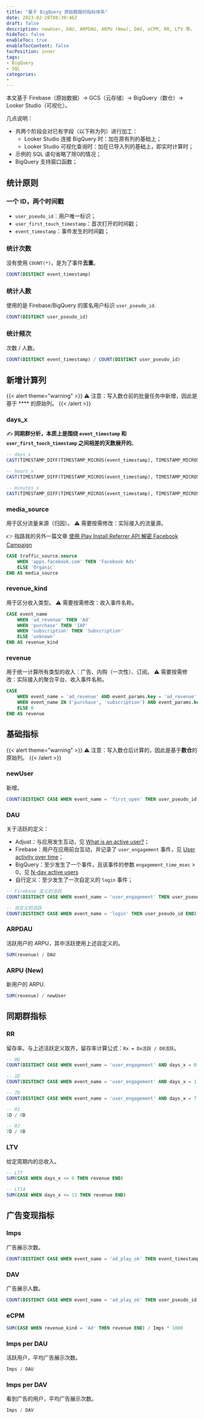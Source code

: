 ```yaml
---
title: "基于 BigQuery 原始数据的指标体系"
date: 2023-02-28T08:39:46Z
draft: false
description: newUser, DAU, ARPDAU, ARPU (New), DAV, eCPM, RR, LTV 等。
hideToc: false
enableToc: true
enableTocContent: false
tocPosition: inner
tags:
- BigQuery
- SQL
categories:
- 
---
```


本文基于 Firebase（原始数据）-> GCS（云存储）-> BigQuery（数仓）-> Looker Studio（可视化）。

几点说明：
- 共两个阶段会对已有字段（以下称为列）进行加工：
  - Looker Studio 连接 BigQuery 时：加在原有列的基础上；
  - Looker Studio 可视化查询时：加在已导入列的基础上，即实时计算时；
- 示例的 SQL 语句省略了除0的情况；
- BigQuery 支持窗口函数；

## 统计原则

### 一个 ID，两个时间戳

- `user_pseudo_id`：用户唯一标识；
- `user_first_touch_timestamp`：首次打开的时间戳；
- `event_timestamp`：事件发生的时间戳；

### 统计次数

没有使用 `COUNT(*)`，是为了事件**去重**。

```sql
COUNT(DISTINCT event_timestamp)
```

### 统计人数

使用的是 Firebase/BigQuery 的匿名用户标识 `user_pseudo_id`.

```sql
COUNT(DISTINCT user_pseudo_id)
```

### 统计频次

次数 / 人数。

```sql
COUNT(DISTINCT event_timestamp) / COUNT(DISTINCT user_pseudo_id)
```

## 新增计算列

{{< alert theme="warning" >}}
⚠ 注意：写入数仓前的批量任务中新增，因此是基于 **** 的原始列。
{{< /alert >}}

### days_x

✍ **同期群分析，本质上是围绕 `event_timestamp` 和 `user_first_touch_timestamp` 之间相差的天数展开的**。

```sql
-- days_x
CAST(TIMESTAMP_DIFF(TIMESTAMP_MICROS(event_timestamp), TIMESTAMP_MICROS(user_first_touch_timestamp), DAY) AS INT64) AS days_x

-- hours_x
CAST(TIMESTAMP_DIFF(TIMESTAMP_MICROS(event_timestamp), TIMESTAMP_MICROS(user_first_touch_timestamp), HOUR) AS INT64) AS hours_x

-- minutes_x
CAST(TIMESTAMP_DIFF(TIMESTAMP_MICROS(event_timestamp), TIMESTAMP_MICROS(user_first_touch_timestamp), MINUTE) AS INT64) AS minutes_x
```

### media_source

用于区分流量来源（归因）。
⚠ 需要按需修改：实际接入的流量源。

👉 指路我的另外一篇文章 <a href="https://mollywangup.com/posts/decrypt-facebook-campaigns-with-play-install-referrer-api/" target="_blank">使用 Play Install Referrer API 解密 Facebook Campaign</a>

```sql
CASE traffic_source.source
    WHEN 'apps.facebook.com' THEN 'Facebook Ads'
    ELSE 'Organic'
END AS media_source
```

### revenue_kind

用于区分收入类型。
⚠ 需要按需修改：收入事件名称。

```sql
CASE event_name
    WHEN 'ad_revenue' THEN 'Ad'
    WHEN 'purchase' THEN 'IAP'
    WHEN 'subscription' THEN 'Subscription'
    ELSE 'unknown'
END AS revenue_kind
```

### revenue

用于统一计算所有类型的收入：广告、内购（一次性）、订阅。
⚠ 需要按需修改：实际接入的聚合平台、收入事件名称。

```sql
CASE 
    WHEN event_name = 'ad_revenue' AND event_params.key = 'ad_revenue' THEN event_params.value.double_value
    WHEN event_name IN ('purchase', 'subscription') AND event_params.key = 'price' THEN event_params.value.float_value 
    ELSE 0 
END AS revenue
```

## 基础指标

{{< alert theme="warning" >}}
⚠ 注意：写入数仓后计算的，因此是基于**数仓**的原始列。
{{< /alert >}}

### newUser

新增。

```sql
COUNT(DISTINCT CASE WHEN event_name = 'first_open' THEN user_pseudo_id END)
```

### DAU

关于活跃的定义：

- Adjust：与应用发生互动，见 [What is an active user?](https://www.adjust.com/glossary/active-user/)；
- Firebase：用户在应用前台互动，并记录了 `user_engagement` 事件，见 [User activity over time](https://support.google.com/firebase/answer/6317517?hl=en#active-users&zippy=%2Cin-this-article)；
- BigQuery：至少发生了一个事件，且该事件的参数 `engagement_time_msec` > 0，见 [N-day active users](https://support.google.com/analytics/answer/9037342?hl=en#ndayactives&zippy=%2Cin-this-article)
- 自行定义：至少发生了一次自定义的 `login` 事件；

```sql
-- Firebase 定义的活跃
COUNT(DISTINCT CASE WHEN event_name = 'user_engagement' THEN user_pseudo_id END)

-- 自定义的活跃
COUNT(DISTINCT CASE WHEN event_name = 'login' THEN user_pseudo_id END)
```

### ARPDAU

活跃用户的 ARPU，其中活跃使用上述自定义的。

```sql
SUM(revenue) / DAU
```

### ARPU (New)

新用户的 ARPU.

```sql
SUM(revenue) / newUser
```

## 同期群指标

### RR

留存率。与上述活跃定义取齐，留存率计算公式：`Rx = Dx活跃 / D0活跃`。

```sql
-- 0D
COUNT(DISTINCT CASE WHEN event_name = 'user_engagement' AND days_x = 0 THEN user_pseudo_id END)

-- 1D
COUNT(DISTINCT CASE WHEN event_name = 'user_engagement' AND days_x = 1 THEN user_pseudo_id END)

-- 7D
COUNT(DISTINCT CASE WHEN event_name = 'user_engagement' AND days_x = 7 THEN user_pseudo_id END)

-- R1
1D / 0D

-- R7
7D / 0D
```

### LTV

给定周期内的总收入。

```sql
-- LT7
SUM(CASE WHEN days_x <= 6 THEN revenue END)

-- LT14
SUM(CASE WHEN days_x <= 13 THEN revenue END)
```

## 广告变现指标

### Imps

广告展示次数。

```sql
COUNT(DISTINCT CASE WHEN event_name = 'ad_play_ok' THEN event_timestamp END)
```

### DAV

广告展示人数。

```sql
COUNT(DISTINCT CASE WHEN event_name = 'ad_play_ok' THEN user_pseudo_id END)
```

### eCPM

```sql
SUM(CASE WHEN revenue_kind = 'Ad' THEN revenue END) / Imps * 1000
```

### Imps per DAU

活跃用户，平均广告展示次数。

```sql
Imps / DAU
```

### Imps per DAV

看到广告的用户，平均广告展示次数。

```sql
Imps / DAV
```